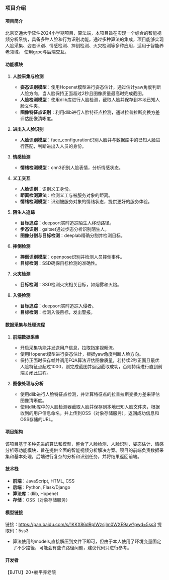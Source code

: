 ### 项目介绍

#### 项目简介
北京交通大学软件2024小学期项目，算法端，本项目旨在实现一个综合的智能视频分析系统，具备多种人脸和行为识别功能。通过多种算法的集成，项目能够实现人脸采集、姿态识别、情感检测、摔倒检测、火灾检测等多种应用，适用于智能养老领域。
使用grpc与后端交互。
#### 功能模块
1. **人脸采集与检测**
   - **姿态识别模型**：使用Hopenet模型进行姿态估计，通过估计yaw角度判断人脸方向，当人脸保持正面超过2秒且图像质量最高时完成截图。
   - **人脸检测模型**：使用dlib库进行人脸检测，截取人脸并保存到本地已知人脸文件夹。
   - **图像特征点识别**：利用dlib进行人脸特征点检测，通过拉普拉斯变换方差评估图像清晰度。

2. **进出入人脸识别**
   - **人脸识别模型**：face_configuration识别人脸并与数据库中的已知人脸进行匹配，判断进出入人员的身份。

3. **情感检测**
   - **情绪检测模型**：cnn3识别人脸表情，分析情感状态。

4. **义工交互**
   - **人脸识别**：识别义工身份。
   - **距离检测算法**：检测义工与被服务对象的距离。
   - **情绪检测模型**：识别被服务对象的情绪状态，提供更好的服务体验。

5. **陌生人追踪**
   - **目标追踪**：deepsort实时追踪陌生人移动路径。
   - **步态识别**：gaitset通过步态分析识别陌生人。
   - **图像分割与目标检测**：deeplab精确分割并检测目标。

6. **摔倒检测**
   - **摔倒识别模型**：openpose识别并检测人员摔倒事件。
   - **目标检测**：SSD确保目标检测的准确性。

7. **火灾检测**
   - **目标检测**：SSD检测火灾相关目标，如烟雾和火焰。

8. **入侵检测**
   - **目标追踪**：deepsort实时追踪入侵者。
   - **目标检测**：检测入侵目标，发出警报。

#### 数据采集与处理流程
1. **前端数据采集**
   - 开启采集功能并发送用户信息，拉取指定视频流。
   - 使用Hopenet模型进行姿态估计，根据yaw角度判断人脸方向。
   - 保持正面时保存帧并调用FQA算法评估图像质量，若持续2秒正面且最优人脸特征点超过1000，则完成截图并返回截取成功，否则持续进行直到前端关闭此进程。

2. **图像处理与分析**
   - 使用dlib进行人脸特征点检测，并计算特征点的拉普拉斯变换方差来评估图像清晰度。
   - 使用dlib库中的人脸检测器截取人脸并保存到本地已知人脸文件夹，根据收到的用户信息命名，并上传到OSS（对象存储服务），返回成功信息和OSS存储的URL。

#### 项目架构
该项目基于多种先进的算法和模型，整合了人脸检测、人脸识别、姿态估计、情感分析等功能模块，旨在提供全面的智能视频分析解决方案。项目的前端负责数据采集和基本处理，后端进行复杂的分析和识别任务，并将结果返回前端。

#### 技术栈
- **前端**：JavaScript, HTML, CSS
- **后端**：Python, Flask/Django
- **算法库**：dlib, Hopenet
- **存储**：OSS（对象存储服务）

#### 模型链接
链接：https://pan.baidu.com/s/1KKX86dRpIWzsjIm0WXE9aw?pwd=5ss3 
提取码：5ss3 
- 算法使用的models,直接解压到文件下即可，但由于本人使用了环境变量固定了不少路径，可能会有些许路径问题，建议代码只进行参考。
#### 开发者
【BJTU】20+躺平养老院
